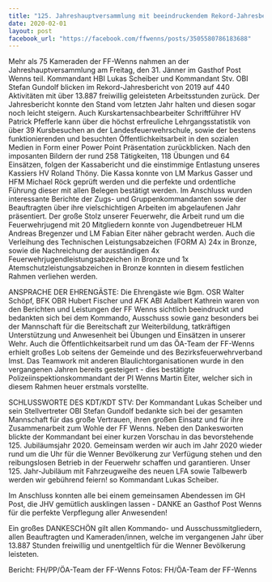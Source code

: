 ```yaml
---
title: "125. Jahreshauptversammlung mit beeindruckendem Rekord-Jahresbericht von über 13.887 freiwillig geleisteten Stunden ..."
date: 2020-02-01
layout: post
facebook_url: "https://facebook.com/ffwenns/posts/3505580786183688"
---
```


Mehr als 75 Kameraden der FF-Wenns nahmen an der Jahreshauptversammlung am Freitag, den 31. Jänner im Gasthof Post Wenns teil. Kommandant HBI Lukas Scheiber und Kommandant Stv. OBI Stefan Gundolf blicken im Rekord-Jahresbericht von 2019 auf 440 Aktivitäten mit über 13.887 freiwillig geleisteten Arbeitsstunden zurück. Der Jahresbericht konnte den Stand vom letzten Jahr halten und diesen sogar noch leicht steigern. Auch Kurskartensachbearbeiter Schriftführer HV Patrick Pfefferle kann über die höchst erfreuliche Lehrgangsstatistik von über 39 Kursbesuchen an der Landesfeuerwehrschule, sowie der bestens funktionierenden und besuchten Öffentlichkeitsarbeit in den sozialen Medien in Form einer Power Point Präsentation zurückblicken. Nach den imposanten Bildern der rund 258 Tätigkeiten, 118 Übungen und 64 Einsätzen, folgen der Kassabericht und die einstimmige Entlastung unseres Kassiers HV Roland Thöny. Die Kassa konnte von LM Markus Gasser und HFM Michael Röck geprüft werden und die perfekte und ordentliche Führung dieser mit allen Belegen bestätigt werden. Im Anschluss wurden interessante Berichte der Zugs- und Gruppenkommandanten sowie der Beauftragten über ihre vielschichtigen Arbeiten im abgelaufenen Jahr präsentiert. Der große Stolz unserer Feuerwehr, die Arbeit rund um die Feuerwehrjugend mit 20 Mitgliedern konnte von Jugendbetreuer HLM Andreas Bregenzer und LM Fabian Eiter näher gebracht werden.
Auch die Verleihung des Technischen Leistungsabzeichen (FORM A) 24x in Bronze, sowie die Nachreichung der ausständigen 4x Feuerwehrjugendleistungsabzeichen in Bronze und 1x Atemschutzleistungsabzeichen in Bronze konnten in diesem festlichen Rahmen verliehen werden.

ANSPRACHE DER EHRENGÄSTE:
Die Ehrengäste wie Bgm. OSR Walter Schöpf, BFK OBR Hubert Fischer und AFK ABI Adalbert Kathrein waren von den Berichten und Leistungen der FF Wenns sichtlich beeindruckt und bedankten sich bei dem Kommando, Ausschuss sowie ganz besonders bei der Mannschaft für die Bereitschaft zur Weiterbildung, tatkräftigen Unterstützung und Anwesenheit bei Übungen und Einsätzen in unserer Wehr. Auch die Öffentlichkeitsarbeit rund um das ÖA-Team der FF-Wenns erhielt großes Lob seitens der Gemeinde und des Bezirksfeuerwehrverband Imst.
Das Teamwork mit anderen Blaulichtorganisationen wurde in den vergangenen Jahren bereits gesteigert - dies bestätigte Polizeiinspektionskommandant der PI Wenns Martin Eiter, welcher sich in diesem Rahmen heuer erstmals vorstellte.

SCHLUSSWORTE DES KDT/KDT STV:
Der Kommandant Lukas Scheiber und sein Stellvertreter OBI Stefan Gundolf bedankte sich bei der gesamten Mannschaft für das große Vertrauen, ihren großen Einsatz und für ihre Zusammenarbeit zum Wohle der FF Wenns. Neben den Dankesworten blickte der Kommandant bei einer kurzen Vorschau in das bevorstehende 125. Jubiläumsjahr 2020. 
Gemeinsam werden wir auch im Jahr 2020 wieder rund um die Uhr für die Wenner Bevölkerung zur Verfügung stehen und den reibungslosen Betrieb in der Feuerwehr schaffen und garantieren. Unser 125. Jahr-Jubiläum mit Fahrzeugweihe des neuen LFA sowie Talbewerb werden wir gebührend feiern! so Kommandant Lukas Scheiber.

Im Anschluss konnten alle bei einem gemeinsamen Abendessen im GH Post, die JHV gemütlich ausklingen lassen - DANKE an Gasthof Post Wenns für die perfekte Verpflegung aller Anwesenden!

Ein großes DANKESCHÖN gilt allen Kommando- und Ausschussmitgliedern, allen Beauftragten und Kameraden/innen, welche im vergangenen Jahr über 13.887 Stunden freiwillig und unentgeltlich für die Wenner Bevölkerung leisteten. 

Bericht: FH/PP/ÖA-Team der FF-Wenns
Fotos: FH/ÖA-Team der FF-Wenns